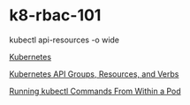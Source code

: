# k8-rbac-101

kubectl api-resources -o wide

[Kubernetes](https://www.magalix.com/blog/kubernetes-rbac-101)

[Kubernetes API Groups, Resources, and Verbs](https://trstringer.com/Kubernetes-API-groups-resources-verbs/)

[Running kubectl Commands From Within a Pod](https://trstringer.com/kubectl-from-within-pod/)
